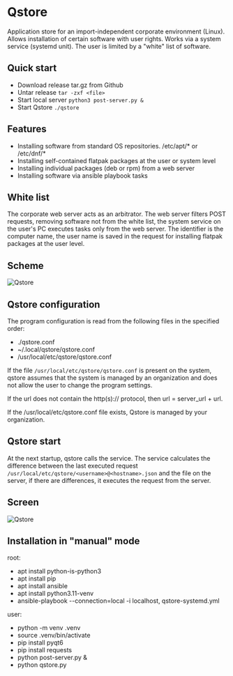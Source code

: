 # Qstore

Application store for an import-independent corporate environment (Linux).
Allows installation of certain software with user rights.
Works via a system service (systemd unit). The user is limited by a "white" list of software.

## Quick start

* Download release tar.gz from Github
* Untar release `tar -zxf <file>`
* Start local server `python3 post-server.py &`
* Start Qstore `./qstore`

## Features

* Installing software from standard OS repositories. /etc/apt/* or /etc/dnf/*
* Installing self-contained flatpak packages at the user or system level
* Installing individual packages (deb or rpm) from a web server
* Installing software via ansible playbook tasks

## White list

The corporate web server acts as an arbitrator. The web server filters POST requests, removing software not from the white list,
the system service on the user's PC executes tasks only from the web server. The identifier is the computer name,
the user name is saved in the request for installing flatpak packages at the user level.

## Scheme

![Qstore](qstore.drawio.svg)

## Qstore configuration

The program configuration is read from the following files in the specified order:

* ./qstore.conf
* ~/.local/qstore/qstore.conf
* /usr/local/etc/qstore/qstore.conf

If the file `/usr/local/etc/qstore/qstore.conf` is present on the system, qstore assumes that the system is managed by an organization
and does not allow the user to change the program settings.

If the url does not contain the http(s):// protocol, then url = server_url + url.

If the /usr/local/etc/qstore.conf file exists, Qstore is managed by your organization.

## Qstore start

At the next startup, qstore calls the service. The service calculates the difference between the last executed request
`/usr/local/etc/qstore/<username>@<hostname>.json` and the file on the server, if there are differences, it executes the request from the server.

## Screen

![Qstore](qstore-ss.png)

## Installation in "manual" mode

root:
* apt install python-is-python3
* apt install pip
* apt install ansible
* apt install python3.11-venv
* ansible-playbook --connection=local -i localhost, qstore-systemd.yml

user:
* python -m venv .venv
* source .venv/bin/activate
* pip install pyqt6
* pip install requests
* python post-server.py &
* python qstore.py
 
